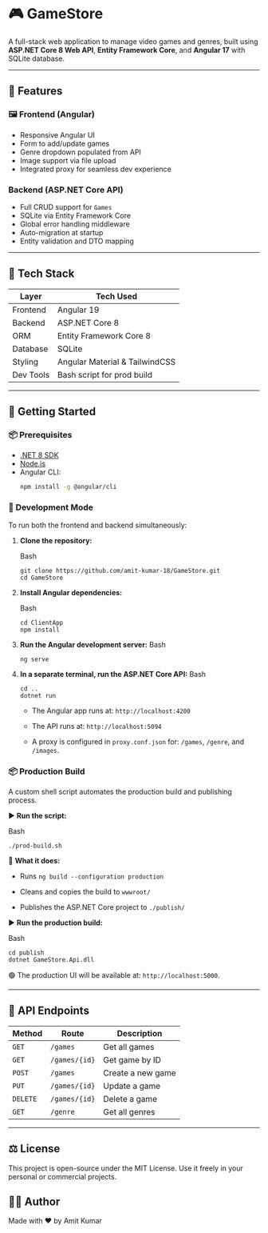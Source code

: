 # 🎮 GameStore

A full-stack web application to manage video games and genres, built using **ASP.NET Core 8 Web API**, **Entity Framework Core**, and **Angular 17** with SQLite database.

---

## 🌟 Features

### 🖼️ Frontend (Angular)

- Responsive Angular UI
- Form to add/update games
- Genre dropdown populated from API
- Image support via file upload
- Integrated proxy for seamless dev experience

### Backend (ASP.NET Core API)

- Full CRUD support for `Games`
- SQLite via Entity Framework Core
- Global error handling middleware
- Auto-migration at startup
- Entity validation and DTO mapping

---

## 📁 Tech Stack

| Layer     | Tech Used                      |
| --------- | ------------------------------ |
| Frontend  | Angular 19                     |
| Backend   | ASP.NET Core 8                 |
| ORM       | Entity Framework Core 8        |
| Database  | SQLite                         |
| Styling   | Angular Material & TailwindCSS |
| Dev Tools | Bash script for prod build     |

---

## 🚀 Getting Started

### 📦 Prerequisites

- [.NET 8 SDK](https://dotnet.microsoft.com/en-us/download/dotnet/8.0)
- [Node.js](https://nodejs.org/)
- Angular CLI:
  ```bash
  npm install -g @angular/cli
  ```

### 🧪 Development Mode

To run both the frontend and backend simultaneously:

1.  **Clone the repository:**

    Bash

    ```
    git clone https://github.com/amit-kumar-18/GameStore.git
    cd GameStore
    ```

2.  **Install Angular dependencies:**

    Bash

    ```
    cd ClientApp
    npm install
    ```

3.  **Run the Angular development server:**
    Bash

    ```
    ng serve
    ```

4.  **In a separate terminal, run the ASP.NET Core API:**
    Bash

    ```
    cd ..
    dotnet run
    ```

    - The Angular app runs at: `http://localhost:4200`

    - The API runs at: `http://localhost:5094`

    - A proxy is configured in `proxy.conf.json` for: `/games`, `/genre`, and `/images`.

### 📦 Production Build

A custom shell script automates the production build and publishing process.

▶️ **Run the script:**

Bash

```
./prod-build.sh
```

🔧 **What it does:**

- Runs `ng build --configuration production`

- Cleans and copies the build to `wwwroot/`

- Publishes the ASP.NET Core project to `./publish/`

▶️ **Run the production build:**

Bash

```
cd publish
dotnet GameStore.Api.dll
```

🟢 The production UI will be available at: `http://localhost:5000`.

---

## 🔄 API Endpoints

| Method   | Route         | Description       |
| -------- | ------------- | ----------------- |
| `GET`    | `/games`      | Get all games     |
| `GET`    | `/games/{id}` | Get game by ID    |
| `POST`   | `/games`      | Create a new game |
| `PUT`    | `/games/{id}` | Update a game     |
| `DELETE` | `/games/{id}` | Delete a game     |
| `GET`    | `/genre`      | Get all genres    |

---

## ⚖️ License

This project is open-source under the MIT License. Use it freely in your personal or commercial projects.

## 🙋‍♂️ Author

Made with ❤️ by Amit Kumar
